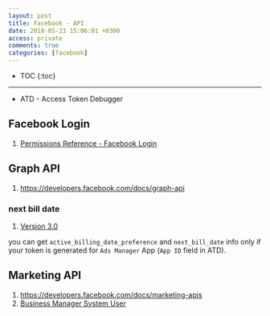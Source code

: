 ```yaml
---
layout: post
title: Facebook - API
date: 2018-05-23 15:06:01 +0300
access: private
comments: true
categories: [facebook]
---
```


<!-- more -->

* TOC
{:toc}
<hr>

- ATD - Access Token Debugger

Facebook Login
--------------

1. [Permissions Reference - Facebook Login](https://developers.facebook.com/docs/facebook-login/permissions/v3.0)

Graph API
---------

1. <https://developers.facebook.com/docs/graph-api>

### next bill date

1. [Version 3.0](https://developers.facebook.com/docs/graph-api/changelog/version3.0)

you can get `active_billing_date_preference` and `next_bill_date` info only
if your token is generated for `Ads Manager` App (`App ID` field in ATD).

Marketing API
-------------

1. <https://developers.facebook.com/docs/marketing-apis>
2. [Business Manager System User](https://developers.facebook.com/docs/marketing-api/businessmanager/systemuser/)

